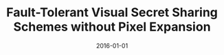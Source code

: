 ---
title: "Fault-Tolerant Visual Secret Sharing Schemes without Pixel Expansion"
authors:
- Justie Su-Tzu Juan
- Yung-Chang Chen
- Song Guo

date: "2016-01-01"
doi: ""

# Publication type.
# 1 = Conference paper; 2 = Journal article;
# 3 = Preprint Paper; 4 = Report; 5 = Book; 6 = Book section;
# 7 = Thesis; 8 = Patent
publication_types: ["2"]

# Publication name and optional abbreviated publication name.
publication: "*Applied Sciences*"
publication_short: ""

url_pdf: https://www.mdpi.com/2076-3417/6/1/18
# url_code: 
# url_dataset: 
# url_poster: 
# url_project: 
# url_slides: 
# url_video: 

---